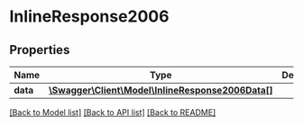 # InlineResponse2006

## Properties
Name | Type | Description | Notes
------------ | ------------- | ------------- | -------------
**data** | [**\Swagger\Client\Model\InlineResponse2006Data[]**](InlineResponse2006Data.md) |  | [optional] 

[[Back to Model list]](../../README.md#documentation-for-models) [[Back to API list]](../../README.md#documentation-for-api-endpoints) [[Back to README]](../../README.md)

